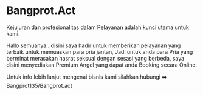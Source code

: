 # Bangprot.Act
Kejujuran dan profesionalitas dalam Pelayanan adalah kunci utama untuk kami.

Hallo semuanya.. disini saya hadir untuk memberikan pelayanan yang terbaik untuk memuaskan para pria jantan, Jadi untuk anda para Pria yang berminat merasakan hasrat seksual dengan sesasi yang berbeda, saya disini menyediakan Premium Angel yang dapat anda Booking secara Online. 

Untuk info lebih lanjut mengenai bisnis kami silahkan hubungi ➡️ Bangprot135/Bangprot.act
